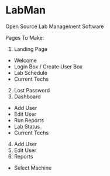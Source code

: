 LabMan
======
Open Source Lab Management Software

Pages To Make:

1. Landing Page
  * Welcome
  * Login Box / Create User Box
  * Lab Schedule
  * Current Techs
2. Lost Password
3. Dashboard
  * Add User
  * Edit User
  * Run Reports
  * Lab Status
  * Current Techs
4. Add User
5. Edit User
6. Reports
  * Select Machine
